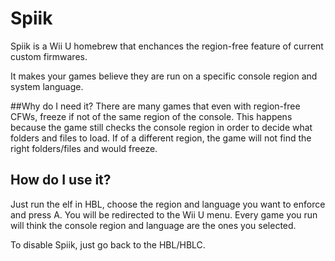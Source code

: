 # Spiik
Spiik is a Wii U homebrew that enchances the region-free feature of current custom firmwares.

It makes your games believe they are run on a specific console region and system language.

##Why do I need it?
There are many games that even with region-free CFWs, freeze if not of the same region of the console. This happens because the game still checks the console region in order to decide what folders and files to load. If of a different region, the game will not find the right folders/files and would freeze.

## How do I use it?
Just run the elf in HBL, choose the region and language you want to enforce and press A.
You will be redirected to the Wii U menu.
Every game you run will think the console region and language are the ones you selected.

To disable Spiik, just go back to the HBL/HBLC.
